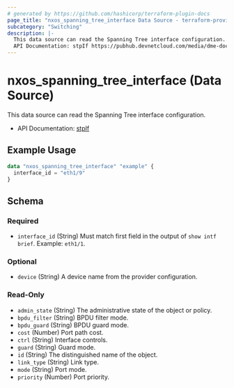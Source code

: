 ```yaml
---
# generated by https://github.com/hashicorp/terraform-plugin-docs
page_title: "nxos_spanning_tree_interface Data Source - terraform-provider-nxos"
subcategory: "Switching"
description: |-
  This data source can read the Spanning Tree interface configuration.
  API Documentation: stpIf https://pubhub.devnetcloud.com/media/dme-docs-10-2-2/docs/Discovery%20Protocols/stp:If/
---
```


# nxos_spanning_tree_interface (Data Source)

This data source can read the Spanning Tree interface configuration.

- API Documentation: [stpIf](https://pubhub.devnetcloud.com/media/dme-docs-10-2-2/docs/Discovery%20Protocols/stp:If/)

## Example Usage

```terraform
data "nxos_spanning_tree_interface" "example" {
  interface_id = "eth1/9"
}
```

<!-- schema generated by tfplugindocs -->
## Schema

### Required

- `interface_id` (String) Must match first field in the output of `show intf brief`. Example: `eth1/1`.

### Optional

- `device` (String) A device name from the provider configuration.

### Read-Only

- `admin_state` (String) The administrative state of the object or policy.
- `bpdu_filter` (String) BPDU filter mode.
- `bpdu_guard` (String) BPDU guard mode.
- `cost` (Number) Port path cost.
- `ctrl` (String) Interface controls.
- `guard` (String) Guard mode.
- `id` (String) The distinguished name of the object.
- `link_type` (String) Link type.
- `mode` (String) Port mode.
- `priority` (Number) Port priority.


